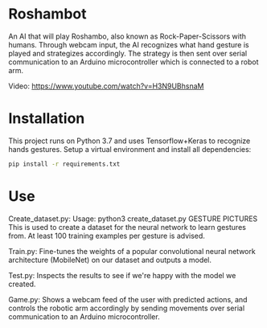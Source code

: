 # Roshambot

An AI that will play Roshambo, also known as Rock-Paper-Scissors with humans. Through webcam input, the AI recognizes what hand gesture is played and strategizes accordingly. The strategy is then sent over serial communication to an Arduino microcontroller which is connected to a robot arm.

Video: https://www.youtube.com/watch?v=H3N9UBhsnaM

# Installation

This project runs on Python 3.7 and uses Tensorflow+Keras to recognize hands gestures.
Setup a virtual environment and install all dependencies:
```sh
pip install -r requirements.txt
```

# Use

Create_dataset.py: Usage: python3 create_dataset.py GESTURE PICTURES
This is used to create a dataset for the neural network to learn gestures from. At least 100 training examples per gesture is advised.

Train.py: Fine-tunes the weights of a popular convolutional neural network architecture (MobileNet) on our dataset and outputs a model.

Test.py: Inspects the results to see if we're happy with the model we created.

Game.py: Shows a webcam feed of the user with predicted actions, and controls the robotic arm accordingly by sending movements over serial communication to an Arduino microcontroller.
